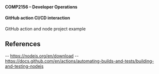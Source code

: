 #### COMP2156 – Developer Operations
#### GitHub action CI/CD interaction
GitHub action and node project example

## References
-- https://nodejs.org/en/download
-- https://docs.github.com/en/actions/automating-builds-and-tests/building-and-testing-nodejs
